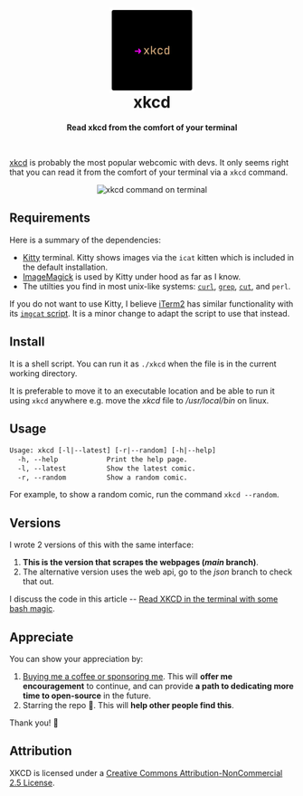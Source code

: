 <h1 align="center">
    <img align="center" src="img/logo.png" width="150" height="150" alt="xkcd logo">
  <br>
	xkcd
</h1>
<p align="center"><strong>Read xkcd from the comfort of your terminal</strong></p>
<br>

[xkcd](https://xkcd.com/) is probably the most popular webcomic with devs. It only seems right that you can read it from the comfort of your terminal via a `xkcd` command.

 <p align="center"><img src="img/xkcd-with-title.png" width="610" height="496" alt="xkcd command on terminal"></p>

## Requirements

Here is a summary of the dependencies:
- [Kitty](https://sw.kovidgoyal.net/kitty/) terminal. Kitty shows images via the `icat` kitten which is included in the default installation.
- [ImageMagick](https://www.imagemagick.org/) is used by Kitty under hood as far as I know.
- The utilties you find in most unix-like systems: [`curl`](https://curl.se/docs/manpage.html), [`grep`](https://en.wikipedia.org/wiki/Grep), [`cut`](https://en.wikipedia.org/wiki/Cut_(Unix)), and `perl`.

If you do not want to use Kitty, I believe [iTerm2](https://iterm2.com/index.html) has similar functionality with its [`imgcat` script](https://iterm2.com/documentation-images.html). It is a minor change to adapt the script to use that instead.

## Install

It is a shell script. You can run it as `./xkcd` when the file is in the current working directory.

It is preferable to move it to an executable location and be able to run it using `xkcd` anywhere e.g. move the *xkcd* file to */usr/local/bin* on linux.

## Usage

```
Usage: xkcd [-l|--latest] [-r|--random] [-h|--help]
  -h, --help          	Print the help page.
  -l, --latest        	Show the latest comic.                                   
  -r, --random        	Show a random comic.                                  
```

For example, to show a random comic, run the command `xkcd --random`.

## Versions

I wrote 2 versions of this with the same interface:
1. **This is the version that scrapes the webpages (*main* branch)**.
1. The alternative version uses the web api, go to the *json* branch to check that out.

I discuss the code in this article -- [Read XKCD in the terminal with some bash magic](https://www.roboleary.net/2022/02/24/xkcd-in-the-terminal-with-some-bash-magic.html).

## Appreciate

You can show your appreciation by:
1. [Buying me a coffee or sponsoring me](https://ko-fi.com/roboleary). This will **offer me encouragement** to continue, and can provide **a path to dedicating more time to open-source** in the future.
1. Starring the repo 🌟. This will **help other people find this**.

Thank you! 🙏

## Attribution

XKCD is licensed under a [Creative Commons Attribution-NonCommercial 2.5 License](https://creativecommons.org/licenses/by-nc/2.5/).
